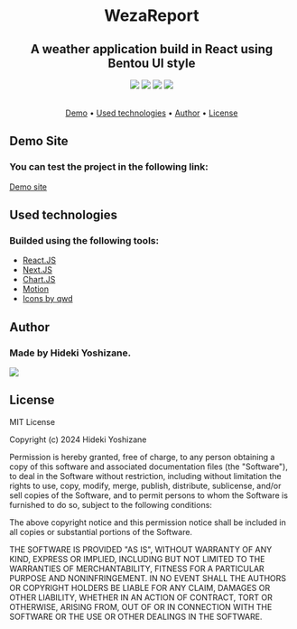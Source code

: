 <h1 align="center">WezaReport</h1>
<h2 align="center">A weather application build in React using Bentou UI style</h2>

<div align="center">
 <img src="https://img.shields.io/static/v1?label=license&message=MIT&color=blue&style=for-the-badge"/>
  <img src="https://img.shields.io/static/v1?label=next%20js&message=15.0.1&color=blue&style=for-the-badge&logo=nextdotjs"/>
  <img src="https://img.shields.io/static/v1?label=React&message=18.3.1&color=blue&style=for-the-badge&logo=react"/>
  <img src="https://img.shields.io/static/v1?label=release&message=1.0.0&color=darkgreen&style=for-the-badge"/>
</div>
<br>

<p align="center">
  <a href="#demo">Demo</a> •
  <a href="#technologies">Used technologies</a> • 
  <a href="#author">Author</a> • 
  <a href="#license">License</a>
</p>


<a name="demo">
  <h2>Demo Site</h1>
  <h3>You can test the project in the following link:</h3>
    <a href="https://wezareport.vercel.app/">Demo site</a>
  <br>
</a>

<a name="technologies">
  <h2>Used technologies</h2>
  <h3>Builded using the following tools:</h3>
  <ul>
    <li> <a href="https://react.dev/">React.JS</a></li>
    <li> <a href="https://nextjs.org/">Next.JS</a></li>
    <li> <a href="https://www.chartjs.org/">Chart.JS</a></li>
    <li> <a href="https://motion.dev/">Motion</a></li>
        <li> <a href="https://github.com/qwd/WeatherIcon">Icons by qwd</a></li>
  </ul>
</a>

<a name="author">
  <h2>Author</h1>
  <h3>Made by Hideki Yoshizane.</h3>
  <a href="https://www.linkedin.com/in/hideki-yoshizane/">
      <img src="https://img.shields.io/badge/LinkedIn-0077B5?style=for-the-badge&logo=linkedin&logoColor=white"/>
  </a>
  <br>
</a>

<a name="license">
  <h2>License</h1>
<p>MIT License

Copyright (c) 2024 Hideki Yoshizane

Permission is hereby granted, free of charge, to any person obtaining a copy
of this software and associated documentation files (the "Software"), to deal
in the Software without restriction, including without limitation the rights
to use, copy, modify, merge, publish, distribute, sublicense, and/or sell
copies of the Software, and to permit persons to whom the Software is
furnished to do so, subject to the following conditions:

The above copyright notice and this permission notice shall be included in all
copies or substantial portions of the Software.

THE SOFTWARE IS PROVIDED "AS IS", WITHOUT WARRANTY OF ANY KIND, EXPRESS OR
IMPLIED, INCLUDING BUT NOT LIMITED TO THE WARRANTIES OF MERCHANTABILITY,
FITNESS FOR A PARTICULAR PURPOSE AND NONINFRINGEMENT. IN NO EVENT SHALL THE
AUTHORS OR COPYRIGHT HOLDERS BE LIABLE FOR ANY CLAIM, DAMAGES OR OTHER
LIABILITY, WHETHER IN AN ACTION OF CONTRACT, TORT OR OTHERWISE, ARISING FROM,
OUT OF OR IN CONNECTION WITH THE SOFTWARE OR THE USE OR OTHER DEALINGS IN THE
SOFTWARE.

</p>
</a>
